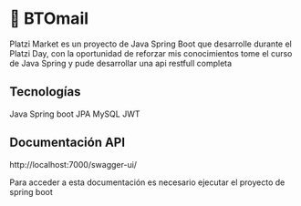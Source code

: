 # 📧 BTOmail
Platzi Market es un proyecto de Java Spring Boot que desarrolle durante el Platzi Day, con la oportunidad de reforzar mis conocimientos tome el curso de Java Spring y pude desarrollar una api restfull completa

## Tecnologías
Java Spring boot
JPA
MySQL
JWT

## Documentación API
http://localhost:7000/swagger-ui/

Para acceder a esta documentación es necesario ejecutar el proyecto de spring boot
